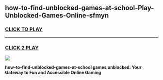 
## how-to-find-unblocked-games-at-school-Play-Unblocked-Games-Online-sfmyn
<h3>
<a href="https://premium76.site?title=how-to-find-unblocked-games-at-school&ref=25A">CLICK TO PLAY</a></h3>
<hr>

<h3>
<a href="https://premium76.site?title=how-to-find-unblocked-games-at-school&ref=25A">CLICK 2 PLAY</a>
  
</h3>

<a href="https://premium76.site?title=how-to-find-unblocked-games-at-school&ref=25A"><img src="https://clearcache.store/games.png"></a>


**how-to-find-unblocked-games-at-school games unblocked: Your Gateway to Fun and Accessible Online Gaming**
